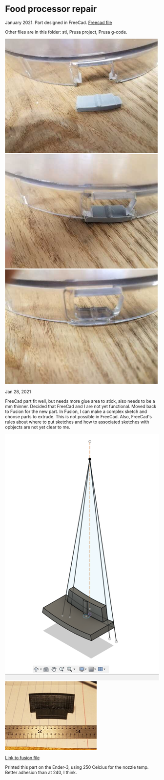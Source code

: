 # Food processor repair

January 2021.  Part designed in FreeCad.  [Freecad file](./food_proc_001.FCStd)

Other files are in this folder:  stl, Prusa project, Prusa g-code.

![picture](./part.jpg)
![picture](./part_glued.jpg)
![picture](./original.jpg)

Jan 28, 2021

FreeCad part fit well, but needs more glue area to stick, also needs to be a mm thinner.  Decided that FreeCad and I are not yet functional.  Moved back to Fusion for the new part.  In Fusion, I can make a complex sketch and choose parts to extrude.  This is not possible in FreeCad.  Also, FreeCad's rules about where to put sketches and how to associated sketches with opbjects are not yet clear to me.  

![Fusion screenshot](./Processor_fusion.png)
![Picture of part](part02.jpg)

[Link to fusion file](./Food_proc_partv2.f3d)

Printed this part on the Ender-3, using 250 Celcius for the nozzle temp.  Better adhesion than at 240, I think.


